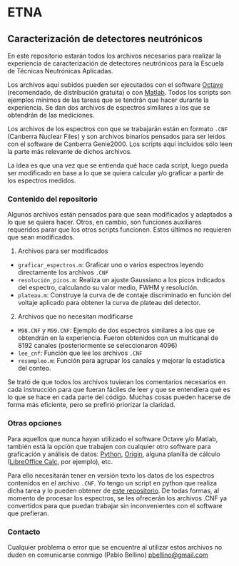 # ETNA

## Caracterización de detectores neutrónicos

En este repositorio estarán todos los archivos necesarios para realizar la experiencia de caracterización de detectores neutrónicos para la Escuela de Técnicas Neutrónicas Aplicadas.

Los archivos aquí subidos pueden ser ejecutados con el software [Octave](https://www.gnu.org/software/octave/) (recomendado, de distribución gratuita) o con [Matlab](https://es.mathworks.com/). Todos los scripts son ejemplos mínimos de las tareas que se tendrán que hacer durante la experiencia. Se dan dos archivos de espectros similares a los que se obtendrán de las mediciones. 

Los archivos de los espectros con que se trabajarán están en formato `.CNF` (Canberra Nuclear Files) y son archivos binarios pensados para ser leidos con el software de Canberra Genie2000. Los scripts aquí incluidos sólo leen la parte más relevante de dichos archivos. 

La idea es que una vez que se entienda qué hace cada script, luego pueda ser modificado en base a lo que se quiera calcular y/o graficar a partir de los espectros medidos.

### Contenido del repositorio

Algunos archivos están pensados para que sean modificados y adaptados a lo que se quiera hacer. Otros, en cambio, son funciones auxiliares requeridos parar que los otros scripts funcionen. Estos últimos no requieren que sean modificados.

1. Archivos para ser modificados

  * `graficar_espectros.m`: Graficar uno o varios espectros leyendo directamente los archivos `.CNF`
  * `resolución_picos.m`: Realiza un ajuste Gaussiano a los picos indicados del espectro, calculando su valor medio, FWHM y resolución.
  * `plateau.m`: Construye la curva de de contaje discriminado en función del voltaje aplicado para obtener la curva de plateau del detector.

2. Archivos que no necesitan modificarse

  * `M98.CNF` y `M99.CNF`: Ejemplo de dos espectros similares a los que se obtendrán en la experiencia. Fueron obtenidos con un multicanal de 8192 canales (posteriormente se seleccionaron 4096)
  * `lee_cnf`: Función que lee los archivos `.CNF`
  * `resampleo.m`: Función para agrupar los canales y mejorar la estadística del conteo.
  
Se trató de que todos los archivos tuvieran los comentarios necesarios en cada instrucción para que fueran fáciles de leer y que se entendiera qué es lo que se hace en cada parte del código. Muchas cosas pueden hacerse de forma más eficiente, pero se prefirió priorizar la claridad.

### Otras opciones

Para aquellos que nunca hayan utilizado el software Octave y/o Matlab, también está la opción que trabajen con cualquier otro software para graficación y análisis de datos: [Python](https://www.python.org/), [Origin](http://www.originlab.com/Origin), alguna planilla de cálculo ([LibreOffice Calc](https://es.libreoffice.org/descubre/calc/), por ejemplo), etc.

Para ello necesitarán tener en versión texto los datos de los espectros contenidos en el archivo `.CNF`. Yo tengo un script en python que realiza dicha tarea y lo pueden obtener de [este repositorio](https://github.com/pbellino/CNFreader). De todas formas, al momento de procesar los espectros, se les ofrecerán los archivos .CNF ya convertidos para que puedan trabajar sin inconvenientes con el software que prefieran.

### Contacto

Cualquier problema o error que se encuentre al utilizar estos archivos no duden en comunicarse conmigo (Pablo Bellino) <pbellino@gmail.com>

